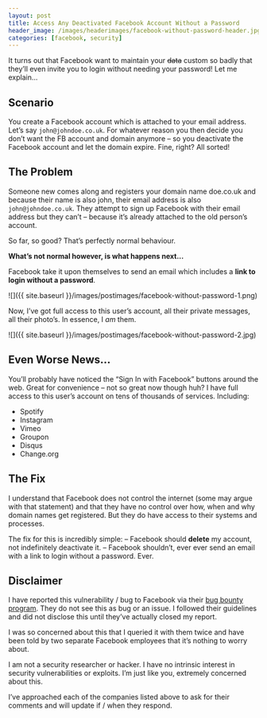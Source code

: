 ```yaml
---
layout: post
title: Access Any Deactivated Facebook Account Without a Password
header_image: /images/headerimages/facebook-without-password-header.jpg
categories: [facebook, security]
---
```


It turns out that Facebook want to maintain your ~~data~~ custom so badly that they’ll even invite you to login without needing your password! Let me explain...

## Scenario

You create a Facebook account which is attached to your email address. Let’s say `john@johndoe.co.uk`. For whatever reason you then decide you don’t want the FB account and domain anymore – so you deactivate the Facebook account and let the domain expire. Fine, right? All sorted!

## The Problem

Someone new comes along and registers your domain name doe.co.uk and because their name is also john, their email address is also `john@johndoe.co.uk`. They attempt to sign up Facebook with their email address but they can’t – because it’s already attached to the old person’s account.

So far, so good? That’s perfectly normal behaviour.

**What’s not normal however, is what happens next...**

Facebook take it upon themselves to send an email which includes a **link to login without a password**.

![]({{ site.baseurl }}/images/postimages/facebook-without-password-1.png)

Now, I’ve got full access to this user’s account, all their private messages, all their photo’s. In essence, I *am* them.

![]({{ site.baseurl }}/images/postimages/facebook-without-password-2.jpg)

## Even Worse News...

You’ll probably have noticed the “Sign In with Facebook” buttons around the web. Great for convenience – not so great now though huh? I have full access to this user’s account on tens of thousands of services. Including:

- Spotify
- Instagram
- Vimeo
- Groupon
- Disqus
- Change.org

## The Fix

I understand that Facebook does not control the internet (some may argue with that statement) and that they have no control over how, when and why domain names get registered. But they do have access to their systems and processes.

The fix for this is incredibly simple:
– Facebook should **delete** my account, not indefinitely deactivate it.
– Facebook shouldn’t, ever ever send an email with a link to login without a password. Ever.

## Disclaimer

I have reported this vulnerability / bug to Facebook via their [bug bounty program](https://www.facebook.com/whitehat). They do not see this as bug or an issue. I followed their guidelines and did not disclose this until they’ve actually closed my report.

I was so concerned about this that I queried it with them twice and have been told by two separate Facebook employees that it’s nothing to worry about.

I am not a security researcher or hacker. I have no intrinsic interest in security vulnerabilities or exploits. I’m just like you, extremely concerned about this.

I’ve approached each of the companies listed above to ask for their comments and will update if / when they respond.
